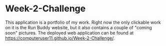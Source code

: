 # Week-2-Challenge
This application is a portfolio of my work. Right now the only clickable work on it 
is the Run Buddy website, but it also contains a couple of "coming soon" pictures. 
The deployed web application can be found at https://computeruser11.github.io/Week-2-Challenge/.